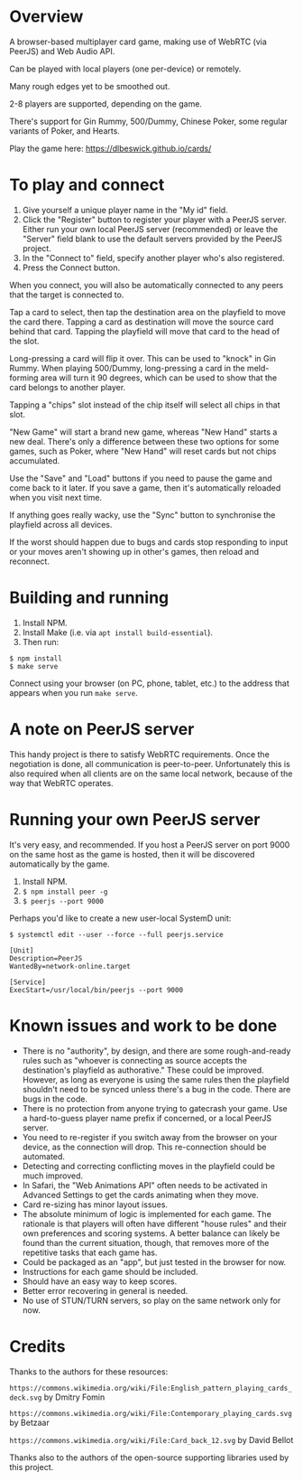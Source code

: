 # Overview

A browser-based multiplayer card game, making use of WebRTC (via PeerJS) and Web Audio API.

Can be played with local players (one per-device) or remotely.

Many rough edges yet to be smoothed out.

2-8 players are supported, depending on the game.

There's support for Gin Rummy, 500/Dummy, Chinese Poker, some regular variants of Poker, and Hearts.

Play the game here: https://dlbeswick.github.io/cards/

# To play and connect

1. Give yourself a unique player name in the "My id" field.
1. Click the "Register" button to register your player with a PeerJS server. Either run your own local PeerJS server (recommended) or leave the "Server" field blank to use the default servers provided by the PeerJS project.
1. In the "Connect to" field, specify another player who's also registered.
1. Press the Connect button.

When you connect, you will also be automatically connected to any peers that the target is connected to.

Tap a card to select, then tap the destination area on the playfield to move the card there. Tapping a card as destination will move the source card behind that card. Tapping the playfield will move that card to the head of the slot.

Long-pressing a card will flip it over. This can be used to "knock" in Gin Rummy. When playing 500/Dummy, long-pressing a card in the meld-forming area will turn it 90 degrees, which can be used to show that the card belongs to another player.

Tapping a "chips" slot instead of the chip itself will select all chips in that slot.

"New Game" will start a brand new game, whereas "New Hand" starts a new deal. There's only a difference between these two options for some games, such as Poker, where "New Hand" will reset cards but not chips accumulated.

Use the "Save" and "Load" buttons if you need to pause the game and come back to it later. If you save a game, then it's automatically reloaded when you visit next time.

If anything goes really wacky, use the "Sync" button to synchronise the playfield across all devices.

If the worst should happen due to bugs and cards stop responding to input or your moves aren't showing up in other's games, then reload and reconnect.

# Building and running

1. Install NPM.
1. Install Make (i.e. via `apt install build-essential`).
1. Then run:

```
$ npm install
$ make serve
```

Connect using your browser (on PC, phone, tablet, etc.) to the address that appears when you run `make serve`.

# A note on PeerJS server

This handy project is there to satisfy WebRTC requirements. Once the negotiation is done, all communication is peer-to-peer. Unfortunately this is also required when all clients are on the same local network, because of the way that WebRTC operates.

# Running your own PeerJS server

It's very easy, and recommended. If you host a PeerJS server on port 9000 on the same host as the game is hosted, then it will be discovered automatically by the game.

1. Install NPM.
1. `$ npm install peer -g`
1. `$ peerjs --port 9000`

Perhaps you'd like to create a new user-local SystemD unit:

`$ systemctl edit --user --force --full peerjs.service`

```
[Unit]
Description=PeerJS
WantedBy=network-online.target

[Service]
ExecStart=/usr/local/bin/peerjs --port 9000
```

# Known issues and work to be done

* There is no "authority", by design, and there are some rough-and-ready rules such as "whoever is connecting as source accepts the destination's playfield as authorative." These could be improved. However, as long as everyone is using the same rules then the playfield shouldn't need to be synced unless there's a bug in the code. There are bugs in the code.
* There is no protection from anyone trying to gatecrash your game. Use a hard-to-guess player name prefix if concerned, or a local PeerJS server.
* You need to re-register if you switch away from the browser on your device, as the connection will drop. This re-connection should be automated.
* Detecting and correcting conflicting moves in the playfield could be much improved.
* In Safari, the "Web Animations API" often needs to be activated in Advanced Settings to get the cards animating when they move.
* Card re-sizing has minor layout issues.
* The absolute minimum of logic is implemented for each game. The rationale is that players will often have different "house rules" and their own preferences and scoring systems. A better balance can likely be found than the current situation, though, that removes more of the repetitive tasks that each game has.
* Could be packaged as an "app", but just tested in the browser for now.
* Instructions for each game should be included.
* Should have an easy way to keep scores.
* Better error recovering in general is needed.
* No use of STUN/TURN servers, so play on the same network only for now.

# Credits

Thanks to the authors for these resources:

`https://commons.wikimedia.org/wiki/File:English_pattern_playing_cards_deck.svg` by Dmitry Fomin

`https://commons.wikimedia.org/wiki/File:Contemporary_playing_cards.svg` by Betzaar

`https://commons.wikimedia.org/wiki/File:Card_back_12.svg` by David Bellot

Thanks also to the authors of the open-source supporting libraries used by this project.
